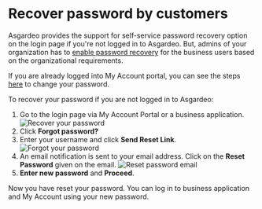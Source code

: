 # Recover password by customers

Asgardeo provides the support for self-service password recovery option on the login page if you're not logged in to Asgardeo. But, admins of your organization has to <a href="/guides/organization/account-recovery/password-recovery/">enable password recovery</a> for the business users based on the organizational requirements.

If you are already logged into My Account portal, you can see the steps <a href="/guides/organization/self-service/customer/my-account/#change-password">here</a> to change your password.

To recover your password if you are not logged in to Asgardeo:
1. Go to the login page via My Account Portal or a business application.
   <img :src="$withBase('/assets/img/guides/organization/self-service/customer/recover-your-password.png')" alt="Recover your password">
2. Click **Forgot password?**
3. Enter your username and click **Send Reset Link**.
   <img :src="$withBase('/assets/img/guides/organization/self-service/customer/forgot-your-password.png')" alt="Forgot your password">
4. An email notification is sent to your email address. Click on the **Reset Password** given on the email.
   <img :src="$withBase('/assets/img/guides/organization/self-service/customer/reset-password-email.png')" alt="Reset password email">
5. **Enter new password** and **Proceed**.

Now you have reset your password. You can log in to business application and My Account using your new password.

